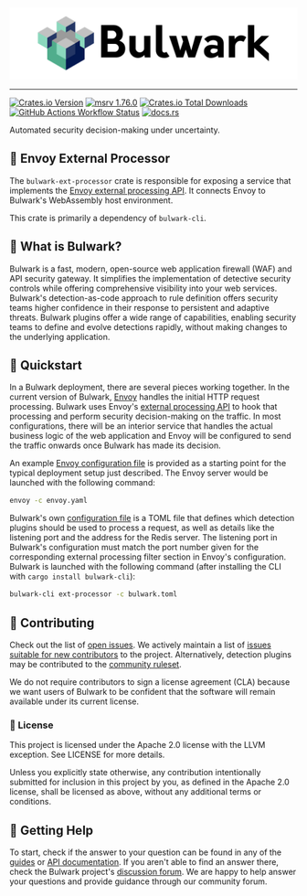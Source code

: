 [![Bulwark Logo](/docs/assets/bulwark-hero.png)](https://bulwark.security/)

---

[![Crates.io Version](https://img.shields.io/crates/v/bulwark-ext-processor)][ext-processor-crate]
[![msrv 1.76.0](https://img.shields.io/badge/msrv-1.76.0-dea584.svg?logo=rust)][rust-ver]
[![Crates.io Total Downloads](https://img.shields.io/crates/d/bulwark-ext-processor)][ext-processor-crate]
[![GitHub Actions Workflow Status](https://img.shields.io/github/actions/workflow/status/bulwark-security/bulwark/rust.yml)][gha]
[![docs.rs](https://img.shields.io/docsrs/bulwark-sdk)][rustdoc]

[ext-processor-crate]: https://crates.io/crates/bulwark-ext-processor
[rust-ver]: https://github.com/rust-lang/rust/releases/tag/1.76.0
[gha]: https://github.com/bulwark-security/bulwark/actions/workflows/rust.yml
[rustdoc]: https://docs.rs/bulwark-sdk

Automated security decision-making under uncertainty.

## 🧩 Envoy External Processor

The `bulwark-ext-processor` crate is responsible for exposing a service that implements the
[Envoy external processing API](https://www.envoyproxy.io/docs/envoy/latest/api-v3/extensions/filters/http/ext_proc/v3/ext_proc.proto).
It connects Envoy to Bulwark's WebAssembly host environment.

This crate is primarily a dependency of `bulwark-cli`.

## 🏰 What is Bulwark?

Bulwark is a fast, modern, open-source web application firewall (WAF) and API security gateway. It simplifies the
implementation of detective security controls while offering comprehensive visibility into your web services. Bulwark's
detection-as-code approach to rule definition offers security teams higher confidence in their response to persistent
and adaptive threats. Bulwark plugins offer a wide range of capabilities, enabling security teams to define and evolve
detections rapidly, without making changes to the underlying application.

## 🚀 Quickstart

In a Bulwark deployment, there are several pieces working together. In the current version of Bulwark,
[Envoy](https://www.envoyproxy.io/) handles the initial HTTP request processing. Bulwark uses Envoy's
[external processing API][ext-proc] to hook that processing and perform security decision-making on the traffic.
In most configurations, there will be an interior service that handles the actual business logic of the
web application and Envoy will be configured to send the traffic onwards once Bulwark has made its decision.

[ext-proc]: https://www.envoyproxy.io/docs/envoy/latest/api-v3/extensions/filters/http/ext_proc/v3/ext_proc.proto

An example [Envoy configuration file](/crates/ext-processor/examples/envoy.yaml) is provided as a starting point
for the typical deployment setup just described. The Envoy server would be launched with the following command:

```bash
envoy -c envoy.yaml
```

Bulwark's own [configuration file](https://bulwark.security/docs/reference/configuration/) is a TOML file that defines
which detection plugins should be used to process a request, as well as details like the listening port and the address
for the Redis server. The listening port in Bulwark's configuration must match the port number given for the
corresponding external processing filter section in Envoy's configuration. Bulwark is launched with the following
command (after installing the CLI with `cargo install bulwark-cli`):

```bash
bulwark-cli ext-processor -c bulwark.toml
```

## 💪 Contributing

Check out the list of [open issues](https://github.com/bulwark-security/bulwark/issues). We actively maintain a
list of [issues suitable for new contributors][good-first-issue] to the project. Alternatively, detection plugins
may be contributed to the [community ruleset](https://github.com/bulwark-security/bulwark-community-ruleset).

We do not require contributors to sign a license agreement (CLA) because we want users of Bulwark to be confident
that the software will remain available under its current license.

[good-first-issue]: https://github.com/bulwark-security/bulwark/issues?q=is%3Aissue+is%3Aopen+label%3A%22good+first+issue%22

### 🤝 License

This project is licensed under the Apache 2.0 license with the LLVM exception. See LICENSE for more details.

Unless you explicitly state otherwise, any contribution intentionally submitted for inclusion in this project
by you, as defined in the Apache 2.0 license, shall be licensed as above, without any additional terms or conditions.

## 🛟 Getting Help

To start, check if the answer to your question can be found in any of the
[guides](https://bulwark.security/docs/guides/getting-started/) or
[API documentation](https://docs.rs/bulwark-sdk/latest/bulwark_sdk/).
If you aren't able to find an answer there, check the Bulwark project's
[discussion forum](https://github.com/bulwark-security/bulwark/discussions).
We are happy to help answer your questions and provide guidance through our
community forum.
